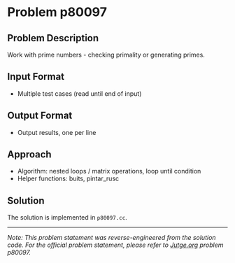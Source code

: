 # Problem p80097

## Problem Description

Work with prime numbers - checking primality or generating primes.

## Input Format

- Multiple test cases (read until end of input)

## Output Format

- Output results, one per line

## Approach

- Algorithm: nested loops / matrix operations, loop until condition
- Helper functions: buits, pintar_rusc

## Solution

The solution is implemented in `p80097.cc`.

---

*Note: This problem statement was reverse-engineered from the solution code. For the official problem statement, please refer to [Jutge.org](https://jutge.org/) problem p80097.*
